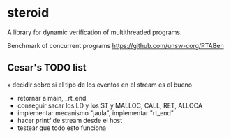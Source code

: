 # steroid

A library for dynamic verification of multithreaded programs.

Benchmark of concurrent programs
https://github.com/unsw-corg/PTABen


## Cesar's TODO list

x decidir sobre si el tipo de los eventos en el stream es el bueno
- retornar a main, \_rt\_end
- conseguir sacar los LD y los ST y MALLOC, CALL, RET, ALLOCA
- implementar mecanismo "jaula", implementar "rt\_end"
- hacer printf de stream desde el host
- testear que todo esto funciona

